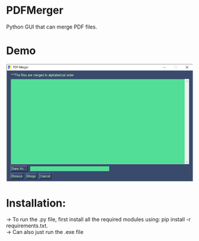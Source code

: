 # PDFMerger
Python GUI that can merge PDF files. 
# Demo
![Demo](https://raw.githubusercontent.com/samin36/PDFMerger/master/demo.png)

# Installation:
  -> To run the .py file, first install all the required modules using: pip install -r requirements.txt.
  <br />
  -> Can also just run the .exe file
